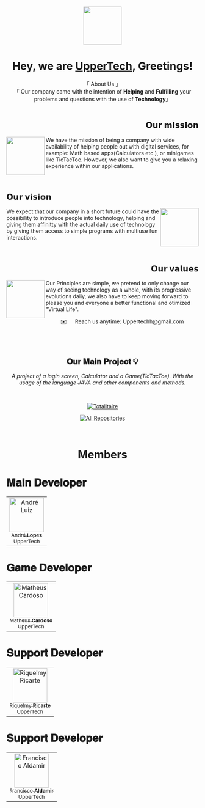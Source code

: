 <h3 align="center"> 
<img width="100px" src="https://github.com/user-attachments/assets/f5d940ff-77ec-44ea-aa5f-cd136963d0e1" />
</h3>

<h1 align="center">Hey, we are <b><a target="_blank" href="https://github.com/UpperTechh">UpperTech</a></b>, Greetings!</h1>

<p align="center">
    「 About Us 」
  <br>
    「 Our company came with the intention of <b>Helping</b> and <b>Fulfilling</b> your problems and questions with the use of <b>Technology</b>」
    <br>
    <br>
</p>

<h2 align="right">𝗢𝘂𝗿 𝗺𝗶𝘀𝘀𝗶𝗼𝗻</h2>
<img align="left" src='https://github.com/user-attachments/assets/f9e1e7ef-2238-4efb-b2af-207fa6699756' width='100'>
<p align="left">
We have the mission of being a company with wide availability of helping people out with digital services, for example: Math based apps(Calculators etc.), or minigames like TicTacToe. However, we also want to give you a relaxing experience within our applications.
</p>

</br>

<h2 align="left">𝗢𝘂𝗿 𝘃𝗶𝘀𝗶𝗼𝗻</h2>
<img align="right" src='https://github.com/user-attachments/assets/96157b0b-469a-4d17-bbd7-0566cfdac44f' width='100'>
<p align="left">
We expect that our company in a short future could have the possibility to introduce people into technology, helping and giving them affinitty with the actual daily use of technology by giving them access to simple programs with multiuse fun interactions.
</p>

</br>

<h2 align="right">𝗢𝘂𝗿 𝘃𝗮𝗹𝘂𝗲𝘀</h2>
<img align="left" src='https://github.com/user-attachments/assets/97addd60-92ef-442a-b42c-862241a7a651' width='100'>
<p align="left">
Our Principles are simple, we pretend to only change our way of seeing technology as a whole, with its progressive evolutions daily, we also have to keep moving forward to please you and everyone a better functional and otimized "Virtual Life".
</p>
<p align="center"> ✉️ &emsp; Reach us anytime: Uppertechh@gmail.com<br/><br/> 
</p>

</br>

<h2 align="center">𝐎𝐮𝐫 𝐌𝐚𝐢𝐧 𝐏𝐫𝐨𝐣𝐞𝐜𝐭 💡</h2>

<div align="center">

_A project of a login screen, Calculator and a Game(TicTacToe). With the usage of the language JAVA and other components and methods._

</br>

[![Totalitaire](https://github-readme-stats.vercel.app/api/pin/?username=UpperTechh&repo=ProjetoUpperTech&border_color=FFFFFF&bg_color=0D1117&title_color=C9D1D9&text_color=8B949E&icon_color=FFFFFF)](https://github.com/UpperTechh/ProjetoUpperTech)

<p align="center">
  <a href="https://github.com/UpperTechh?tab=repositories" target="_blank"><img alt="All Repositories" title="All Repositories" src="https://img.shields.io/badge/-All%20Repos-FFFFFF?style=for-the-badge&logo=koding&logoColor=white"/></a>
</p>

</div>


<br/>


<h1 align="center"> Members </h1>

<h1> 𝐌𝐚𝐢𝐧 𝐃𝐞𝐯𝐞𝐥𝐨𝐩𝐞𝐫 </h1>
 <table>
  <tbody>
    <tr>
      <td align="center"><a href="https://github.com/Andre-Luiz-lopes"><img src="https://github.com/user-attachments/assets/f12b13cf-ad32-43fb-9336-21730df4a3f3" width="90px;" alt="André Luiz"/><br /><sub> André <b>Lopez</b></sub></a></br><sub>UpperTech</sub></sub></td>
    </tr>
  </tbody>
</table>

<h1> 𝐆𝐚𝐦𝐞 𝐃𝐞𝐯𝐞𝐥𝐨𝐩𝐞𝐫 </h1>
<table>
  <tbody>
    <tr>
      <td align="center"><a href="https://github.com/matheusct27"><img src="https://github.com/user-attachments/assets/56498045-a2fb-4828-a58a-924c0b921a40" width="90px;" alt="Matheus Cardoso"/><br /><sub> Matheus <b>Cardoso</b></sub></a></br><sub>UpperTech</sub></sub></td>
    </tr>
  </tbody>
</table>

<h1> 𝐒𝐮𝐩𝐩𝐨𝐫𝐭 𝐃𝐞𝐯𝐞𝐥𝐨𝐩𝐞𝐫 </h1>
<table>
  <tbody>
    <tr>
      <td align="center"><a href="https://github.com/Riquelmy77"><img src="https://github.com/user-attachments/assets/e724d763-1c67-4d31-b329-548b19ab7964" width="90px;" alt="Riquelmy Ricarte"/><br /><sub> Riquelmy <b>Ricarte</b></sub></a></br><sub>UpperTech</sub></sub></td>
    </tr>
  </tbody>
</table>

<h1> 𝐒𝐮𝐩𝐩𝐨𝐫𝐭 𝐃𝐞𝐯𝐞𝐥𝐨𝐩𝐞𝐫 </h1>
<table>
  <tbody>
    <tr>
      <td align="center"><a href="https://github.com/Aldamir007"><img src="https://github.com/user-attachments/assets/e724d763-1c67-4d31-b329-548b19ab7964" width="90px;" alt="Francisco Aldamir"/><br /><sub> Francisco <b>Aldamir</b></sub></a></br><sub>UpperTech</sub></sub></td>
    </tr>
  </tbody>
</table>


